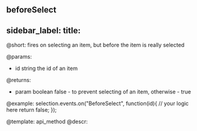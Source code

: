 beforeSelect
---
sidebar_label: 
title: 
---          

@short:
	fires on selecting an item, but before the item is really selected

@params:
- id		string		the id of an item

@returns:
- param		boolean		false - to prevent selecting of an item, otherwise - true

@example:
selection.events.on("BeforeSelect", function(id){
    // your logic here
    return false;
});


@template:	api_method
@descr:


